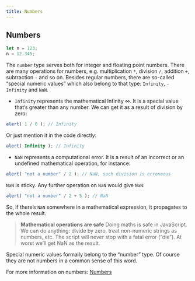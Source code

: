 ```yaml
---
title: Numbers
---
```

## Numbers

```javascript  
let n = 123;
n = 12.345;
```

The `number` type serves both for integer and floating point numbers.
There are many operations for numbers, e.g. multiplication `*`, division `/`, addition `+`, subtraction `-` and so on.
Besides regular numbers, there are so-called “special numeric values” which also belong to that type: `Infinity`, `-Infinity` and `NaN`.

- `Infinity` represents the mathematical Infinity ∞. It is a special value that’s greater than any number.
We can get it as a result of division by zero:

```javascript
alert( 1 / 0 ); // Infinity
```

Or just mention it in the code directly:

```javascript
alert( Infinity ); // Infinity
```

- `NaN` represents a computational error. It is a result of an incorrect or an undefined mathematical operation, for instance:

```javascript
alert( "not a number" / 2 ); // NaN, such division is erroneous
```

`NaN` is sticky. Any further operation on `NaN` would give `NaN`:

```javascript
alert( "not a number" / 2 + 5 ); // NaN
```

So, if there’s `NaN` somewhere in a mathematical expression, it propagates to the whole result.

>**Mathematical operations are safe**
>Doing maths is safe in JavaScript. We can do anything: divide by zero, treat non-numeric strings as numbers, etc.
>The script will never stop with a fatal error (“die”). At worst we’ll get NaN as the result.

Special numeric values formally belong to the “number” type. Of course they are not numbers in a common sense of this word.

For more information on numbers: <a href='https://javascript.info/types#a-number' target='_blank' rel='nofollow'>Numbers</a>
